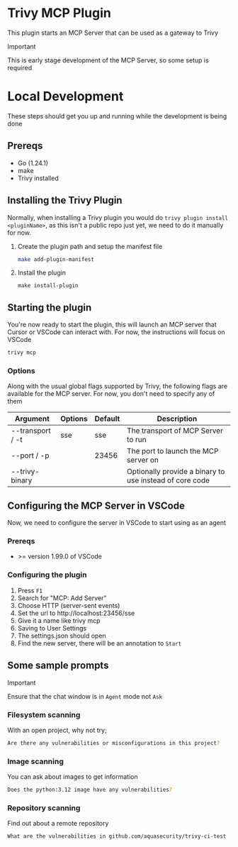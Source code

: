 # Trivy MCP Plugin

This plugin starts an MCP Server that can be used as a gateway to Trivy

> [!IMPORTANT]
> This is early stage development of the MCP Server, so some setup is required

# Local Development

These steps should get you up and running while the development is being done

## Prereqs

- Go (1.24.1)
- make
- Trivy installed

## Installing the Trivy Plugin

Normally, when installing a Trivy plugin you would do `trivy plugin install <pluginName>`, as this isn't a public repo just yet, we need to do it manually for now.

1. Create the plugin path and setup the manifest file
   ```sh
   make add-plugin-manifest
   ```
2. Install the plugin
   ```ssh
   make install-plugin
   ```

## Starting the plugin

You're now ready to start the plugin, this will launch an MCP server that Cursor or VSCode can interact with. For now, the instructions will focus on VSCode

```sh
trivy mcp 
```

### Options

Along with the usual global flags supported by Trivy, the following flags are available for the MCP server. For now, you don't need to specify any of them

| Argument         | Options | Default | Description                                             |
| ---------------- | ------- | ------- | ------------------------------------------------------- |
| --transport / -t | sse     | sse     | The transport of MCP Server to run                      |
| --port / -p      |         | 23456   | The port to launch the MCP server on                    |
| --trivy-binary   |         |         | Optionally provide a binary to use instead of core code |

## Configuring the MCP Server in VSCode

Now, we need to configure the server in VSCode to start using as an agent

### Prereqs

- \>= version 1.99.0 of VSCode

### Configuring the plugin

1. Press `F1`
2. Search for "MCP: Add Server" 
3. Choose HTTP (server-sent events) 
4. Set the url to http://localhost:23456/sse 
5. Give it a name like trivy mcp 
6. Saving to User Settings 
7. The settings.json should open
8. Find the new server, there will be an annotation to `Start` 


## Some sample prompts

> [!IMPORTANT]
> Ensure that the chat window is in `Agent` mode not `Ask`

### Filesystem scanning

With an open project, why not try;

```sh
Are there any vulnerabilities or misconfigurations in this project?
```

### Image scanning

You can ask about images to get information

```sh
Does the python:3.12 image have any vulnerabilities?
```

### Repository scanning

Find out about a remote repository

```sh
What are the vulnerabilities in github.com/aquasecurity/trivy-ci-test
```
